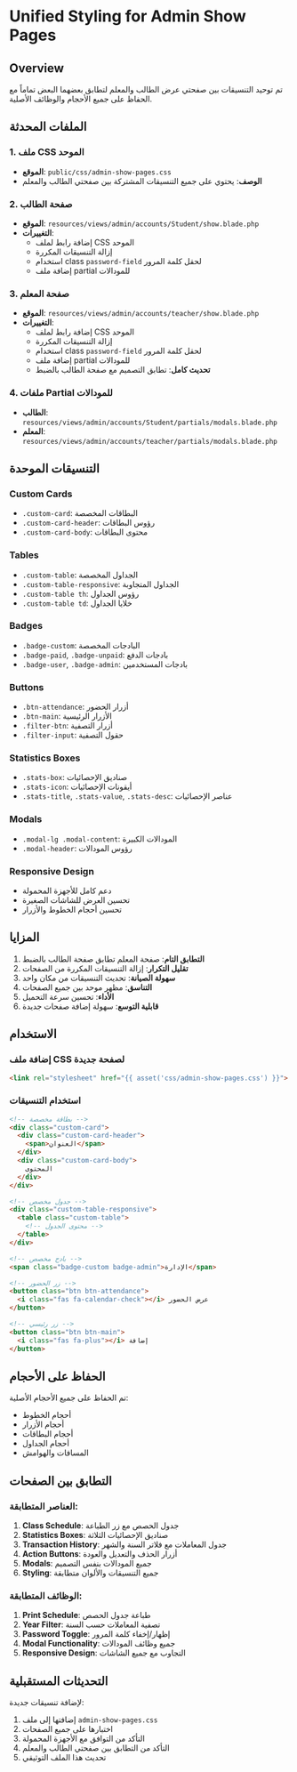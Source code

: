 # Unified Styling for Admin Show Pages

## Overview
تم توحيد التنسيقات بين صفحتي عرض الطالب والمعلم لتطابق بعضهما البعض تماماً مع الحفاظ على جميع الأحجام والوظائف الأصلية.

## الملفات المحدثة

### 1. ملف CSS الموحد
- **الموقع**: `public/css/admin-show-pages.css`
- **الوصف**: يحتوي على جميع التنسيقات المشتركة بين صفحتي الطالب والمعلم

### 2. صفحة الطالب
- **الموقع**: `resources/views/admin/accounts/Student/show.blade.php`
- **التغييرات**:
  - إضافة رابط لملف CSS الموحد
  - إزالة التنسيقات المكررة
  - استخدام class `password-field` لحقل كلمة المرور
  - إضافة ملف partial للمودالات

### 3. صفحة المعلم
- **الموقع**: `resources/views/admin/accounts/teacher/show.blade.php`
- **التغييرات**:
  - إضافة رابط لملف CSS الموحد
  - إزالة التنسيقات المكررة
  - استخدام class `password-field` لحقل كلمة المرور
  - إضافة ملف partial للمودالات
  - **تحديث كامل**: تطابق التصميم مع صفحة الطالب بالضبط

### 4. ملفات Partial للمودالات
- **الطالب**: `resources/views/admin/accounts/Student/partials/modals.blade.php`
- **المعلم**: `resources/views/admin/accounts/teacher/partials/modals.blade.php`

## التنسيقات الموحدة

### Custom Cards
- `.custom-card`: البطاقات المخصصة
- `.custom-card-header`: رؤوس البطاقات
- `.custom-card-body`: محتوى البطاقات

### Tables
- `.custom-table`: الجداول المخصصة
- `.custom-table-responsive`: الجداول المتجاوبة
- `.custom-table th`: رؤوس الجداول
- `.custom-table td`: خلايا الجداول

### Badges
- `.badge-custom`: البادجات المخصصة
- `.badge-paid`, `.badge-unpaid`: بادجات الدفع
- `.badge-user`, `.badge-admin`: بادجات المستخدمين

### Buttons
- `.btn-attendance`: أزرار الحضور
- `.btn-main`: الأزرار الرئيسية
- `.filter-btn`: أزرار التصفية
- `.filter-input`: حقول التصفية

### Statistics Boxes
- `.stats-box`: صناديق الإحصائيات
- `.stats-icon`: أيقونات الإحصائيات
- `.stats-title`, `.stats-value`, `.stats-desc`: عناصر الإحصائيات

### Modals
- `.modal-lg .modal-content`: المودالات الكبيرة
- `.modal-header`: رؤوس المودالات

### Responsive Design
- دعم كامل للأجهزة المحمولة
- تحسين العرض للشاشات الصغيرة
- تحسين أحجام الخطوط والأزرار

## المزايا

1. **التطابق التام**: صفحة المعلم تطابق صفحة الطالب بالضبط
2. **تقليل التكرار**: إزالة التنسيقات المكررة من الصفحات
3. **سهولة الصيانة**: تحديث التنسيقات من مكان واحد
4. **التناسق**: مظهر موحد بين جميع الصفحات
5. **الأداء**: تحسين سرعة التحميل
6. **قابلية التوسع**: سهولة إضافة صفحات جديدة

## الاستخدام

### إضافة ملف CSS لصفحة جديدة
```html
<link rel="stylesheet" href="{{ asset('css/admin-show-pages.css') }}">
```

### استخدام التنسيقات
```html
<!-- بطاقة مخصصة -->
<div class="custom-card">
  <div class="custom-card-header">
    <span>العنوان</span>
  </div>
  <div class="custom-card-body">
    المحتوى
  </div>
</div>

<!-- جدول مخصص -->
<div class="custom-table-responsive">
  <table class="custom-table">
    <!-- محتوى الجدول -->
  </table>
</div>

<!-- بادج مخصص -->
<span class="badge-custom badge-admin">الإدارة</span>

<!-- زر الحضور -->
<button class="btn btn-attendance">
  <i class="fas fa-calendar-check"></i> عرض الحضور
</button>

<!-- زر رئيسي -->
<button class="btn btn-main">
  <i class="fas fa-plus"></i> إضافة
</button>
```

## الحفاظ على الأحجام

تم الحفاظ على جميع الأحجام الأصلية:
- أحجام الخطوط
- أحجام الأزرار
- أحجام البطاقات
- أحجام الجداول
- المسافات والهوامش

## التطابق بين الصفحات

### العناصر المتطابقة:
1. **Class Schedule**: جدول الحصص مع زر الطباعة
2. **Statistics Boxes**: صناديق الإحصائيات الثلاثة
3. **Transaction History**: جدول المعاملات مع فلاتر السنة والشهر
4. **Action Buttons**: أزرار الحذف والتعديل والعودة
5. **Modals**: جميع المودالات بنفس التصميم
6. **Styling**: جميع التنسيقات والألوان متطابقة

### الوظائف المتطابقة:
1. **Print Schedule**: طباعة جدول الحصص
2. **Year Filter**: تصفية المعاملات حسب السنة
3. **Password Toggle**: إظهار/إخفاء كلمة المرور
4. **Modal Functionality**: جميع وظائف المودالات
5. **Responsive Design**: التجاوب مع جميع الشاشات

## التحديثات المستقبلية

لإضافة تنسيقات جديدة:
1. إضافتها إلى ملف `admin-show-pages.css`
2. اختبارها على جميع الصفحات
3. التأكد من التوافق مع الأجهزة المحمولة
4. التأكد من التطابق بين صفحتي الطالب والمعلم
5. تحديث هذا الملف التوثيقي 